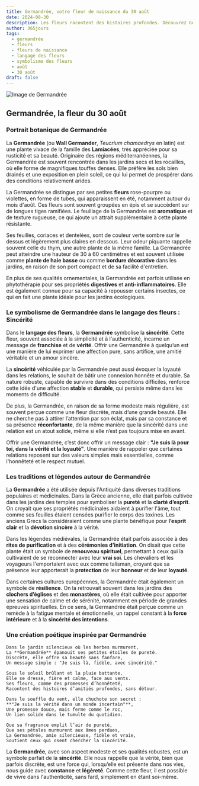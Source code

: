 ```yaml
---
title: Germandrée, votre fleur de naissance du 30 août
date: 2024-08-30
description: Les fleurs racontent des histoires profondes. Découvrez Germandrée, votre fleur de naissance du 30 août, ses symboles et récits fascinants. Plongez dans sa signification et son langage unique dans l'art floral.
author: 365jours
tags:
  - germandrée
  - fleurs
  - fleurs de naissance
  - langage des fleurs
  - symbolisme des fleurs
  - août
  - 30 août
draft: false
---
```


![Image de Germandrée](https://cdn.pixabay.com/photo/2020/08/12/12/16/teucrium-paradise-delight-5482517_640.jpg#center)


## Germandrée, la fleur du 30 août

### Portrait botanique de Germandrée

La **Germandrée** (ou **Wall Germander**, _Teucrium chamaedrys_ en latin) est une plante vivace de la famille des **Lamiacées**, très appréciée pour sa rusticité et sa beauté. Originaire des régions méditerranéennes, la Germandrée est souvent rencontrée dans les jardins secs et les rocailles, où elle forme de magnifiques touffes denses. Elle préfère les sols bien drainés et une exposition en plein soleil, ce qui lui permet de prospérer dans des conditions relativement arides.

La Germandrée se distingue par ses petites **fleurs** rose-pourpre ou violettes, en forme de tubes, qui apparaissent en été, notamment autour du mois d'août. Ces fleurs sont souvent groupées en épis et se succèdent sur de longues tiges ramifiées. Le feuillage de la Germandrée est **aromatique** et de texture rugueuse, ce qui ajoute un attrait supplémentaire à cette plante résistante.

Ses feuilles, coriaces et dentelées, sont de couleur verte sombre sur le dessus et légèrement plus claires en dessous. Leur odeur piquante rappelle souvent celle du thym, une autre plante de la même famille. La Germandrée peut atteindre une hauteur de 30 à 60 centimètres et est souvent utilisée comme **plante de haie basse** ou comme **bordure décorative** dans les jardins, en raison de son port compact et de sa facilité d'entretien.

En plus de ses qualités ornementales, la Germandrée est parfois utilisée en phytothérapie pour ses propriétés **digestives** et **anti-inflammatoires**. Elle est également connue pour sa capacité à repousser certains insectes, ce qui en fait une plante idéale pour les jardins écologiques.

### Le symbolisme de Germandrée dans le langage des fleurs : Sincérité

Dans le **langage des fleurs**, la **Germandrée** symbolise la **sincérité**. Cette fleur, souvent associée à la simplicité et à l'authenticité, incarne un message de **franchise** et de **vérité**. Offrir une Germandrée à quelqu’un est une manière de lui exprimer une affection pure, sans artifice, une amitié véritable et un amour sincère.

La **sincérité** véhiculée par la Germandrée peut aussi évoquer la loyauté dans les relations, le souhait de bâtir une connexion honnête et durable. Sa nature robuste, capable de survivre dans des conditions difficiles, renforce cette idée d'une affection **stable** et **durable**, qui persiste même dans les moments de difficulté.

De plus, la Germandrée, en raison de sa forme modeste mais régulière, est souvent perçue comme une fleur discrète, mais d’une grande beauté. Elle ne cherche pas à attirer l’attention par son éclat, mais par sa constance et sa présence **réconfortante**, de la même manière que la sincérité dans une relation est un atout solide, même si elle n’est pas toujours mise en avant.

Offrir une Germandrée, c’est donc offrir un message clair : **"Je suis là pour toi, dans la vérité et la loyauté"**. Une manière de rappeler que certaines relations reposent sur des valeurs simples mais essentielles, comme l'honnêteté et le respect mutuel.

### Les traditions et légendes autour de Germandrée

La **Germandrée** a été utilisée depuis l'Antiquité dans diverses traditions populaires et médicinales. Dans la Grèce ancienne, elle était parfois cultivée dans les jardins des temples pour symboliser la **pureté** et la **clarté d’esprit**. On croyait que ses propriétés médicinales aidaient à purifier l'âme, tout comme ses feuilles étaient censées purifier le corps des toxines. Les anciens Grecs la considéraient comme une plante bénéfique pour **l’esprit clair** et la **dévotion sincère** à la vérité.

Dans les légendes médiévales, la Germandrée était parfois associée à des **rites de purification** et à des **cérémonies d’initiation**. On disait que cette plante était un symbole de **renouveau spirituel**, permettant à ceux qui la cultivaient de se reconnecter avec leur **vrai soi**. Les chevaliers et les voyageurs l'emportaient avec eux comme talisman, croyant que sa présence leur apporterait la **protection** de leur **honneur** et de leur **loyauté**.

Dans certaines cultures européennes, la Germandrée était également un symbole de **résilience**. On la retrouvait souvent dans les jardins des **clochers d’églises** et des **monastères**, où elle était cultivée pour apporter une sensation de calme et de sérénité, notamment en période de grandes épreuves spirituelles. En ce sens, la Germandrée était perçue comme un remède à la fatigue mentale et émotionnelle, un rappel constant à la **force intérieure** et à la **sincérité des intentions**.

### Une création poétique inspirée par Germandrée

```
Dans le jardin silencieux où les herbes murmurent,
La **Germandrée** épanouit ses petites étoiles de pureté.
Discrète, elle offre sa beauté sans fanfare,
Un message simple : "Je suis là, fidèle, avec sincérité."

Sous le soleil brûlant et la pluie battante,
Elle se dresse, fière et calme, face aux vents.
Ses fleurs, comme des promesses d’honnêteté,
Racontent des histoires d’amitiés profondes, sans détour.

Dans le souffle du vent, elle chuchote son secret :
**"Je suis la vérité dans un monde incertain"**,
Une promesse douce, mais ferme comme le roc,
Un lien solide dans le tumulte du quotidien.

Que sa fragrance emplit l’air de pureté,
Que ses pétales murmurent aux âmes perdues,
La Germandrée, amie silencieuse, fidèle et vraie,
Soutient ceux qui osent chercher la sincérité.
```

La **Germandrée**, avec son aspect modeste et ses qualités robustes, est un symbole parfait de la **sincérité**. Elle nous rappelle que la vérité, bien que parfois discrète, est une force qui, lorsqu’elle est présente dans nos vies, nous guide avec **constance** et **légèreté**. Comme cette fleur, il est possible de vivre dans l'authenticité, sans fard, simplement en étant soi-même.

